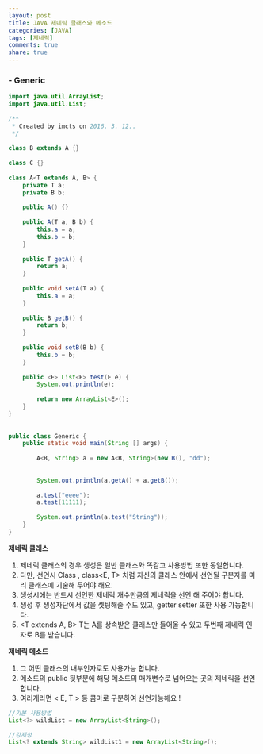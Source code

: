 ```yaml
---
layout: post
title: JAVA 제네릭 클래스와 메소드
categories: [JAVA]
tags: [제네릭]
comments: true
share: true
---
```


### - Generic 

```java
import java.util.ArrayList;
import java.util.List;
 
/**
 * Created by imcts on 2016. 3. 12..
 */
 
class B extends A {}
 
class C {}
 
class A<T extends A, B> {
    private T a;
    private B b;
 
    public A() {}
 
    public A(T a, B b) {
        this.a = a;
        this.b = b;
    }
 
    public T getA() {
        return a;
    }
 
    public void setA(T a) {
        this.a = a;
    }
 
    public B getB() {
        return b;
    }
 
    public void setB(B b) {
        this.b = b;
    }
 
    public <E> List<E> test(E e) {
        System.out.println(e);
 
        return new ArrayList<E>();
    }
}
 
 
public class Generic {
    public static void main(String [] args) {
 
        A<B, String> a = new A<B, String>(new B(), "dd");
 
 
        System.out.println(a.getA() + a.getB());
 
        a.test("eeee");
        a.test(11111);
 
        System.out.println(a.test("String"));
    }
}
```

**제네릭 클래스**
1. 제네릭 클래스의 경우 생성은 일반 클래스와 똑같고 사용방법 또한 동일합니다.  
2. 다만, 선언시 Class<E> , class<E, T> 처럼 자신의 클래스 안에서 선언될 구분자를 미리 클래스에 기술해 두어야 해요.   
3. 생성시에는 반드시 선언한 제네릭 개수만큼의 제네릭을 선언 해 주어야 합니다.  
4. 생성 후 생성자단에서 값을 셋팅해줄 수도 있고, getter setter 또한 사용 가능합니다.   
5. <T extends A, B> T는  A를 상속받은 클래스만 들어올 수 있고 두번째 제네릭 인자로 B를 받습니다.  
  
  
**제네릭 메소드**
1. 그 어떤 클래스의 내부인자로도 사용가능 합니다.  
2. 메소드의 public 뒷부분에 <E> 해당 메소드의 매개변수로 넘어오는 곳의 제네릭을 선언 합니다.   
3. 여러개라면 < E, T > 등 콤마로 구분하여 선언가능해요 !  

```java
//기본 사용방법
List<?> wildList = new ArrayList<String>();

//강제성
List<? extends String> wildList1 = new ArrayList<String>();
```
